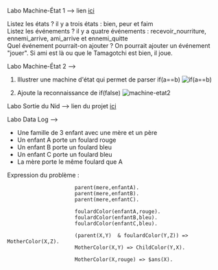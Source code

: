 Labo Machine-État 1 --> lien [ici](https://colab.research.google.com/drive/1DQwYecQrYvq6OLtB1I8Qdnta9HG80Di3?usp=sharing)

Listez les états ? il y a trois états : bien, peur et faim \
Listez les événements ? il y a quatre événements  : recevoir_nourriture, ennemi_arrive, ami_arrive et ennemi_quitte\
Quel événement pourrait-on ajouter ? On pourrait ajouter un événement "jouer". Si ami est là ou que le Tamagotchi est bien, il joue.


Labo Machine-État 2 --> 

1) Illustrer une machine d'état qui permet de parser if(a==b)
![if(a==b)](https://github.com/user-attachments/assets/c9b5b376-bf83-4466-8f99-5a26382cb74d)


2) Ajoute la reconnaissance de if(false) 
![machine-etat2](https://github.com/user-attachments/assets/16d40c50-d649-445c-b216-61689c4d44a4)


Labo Sortie du Nid -->  lien du projet [ici](https://github.com/simonlesly/Labo_Agent_Machine_Etat/tree/main/Hummingbirds)


Labo Data Log -->

- Une famille de 3 enfant avec une mère et un père
- Un enfant A porte un foulard rouge
- Un enfant B porte un foulard bleu
- Un enfant C porte un foulard bleu
- La mère porte le même foulard que A


Expression du  problème :

                          parent(mere,enfantA).
                          parent(mere,enfantB).
                          parent(mere,enfantC).
                          
                          foulardColor(enfantA,rouge).
                          foulardColor(enfantB,bleu).
                          foulardColor(enfantC,bleu).
                          
                          (parent(X,Y)  & foulardColor(Y,Z)) => MotherColor(X,Z).
                          MotherColor(X,Y) => ChildColor(Y,X).
                          
                          MotherColor(X,rouge) => $ans(X).


